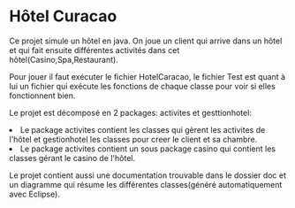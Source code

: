 # Hôtel Curacao

Ce projet simule un hôtel en java.
On joue un client qui arrive dans un hôtel et qui fait ensuite différentes activités dans cet hôtel(Casino,Spa,Restaurant).

Pour jouer il faut exécuter le fichier HotelCaracao, le fichier Test est quant à lui un fichier qui exécute les fonctions de chaque classe pour voir si elles fonctionnent bien.

Le projet est décomposé en 2 packages: activites et gesttionhotel:

<li>Le package activites contient les classes qui gèrent les activites de l'hôtel et gestionhotel les classes pour creer le client et sa chambre.

<li>Le package activites contient un sous package casino qui contient les classes gérant le casino de l'hôtel.

Le projet contient aussi une documentation trouvable dans le dossier doc et un diagramme qui résume les différentes classes(généré automatiquement avec Eclipse).